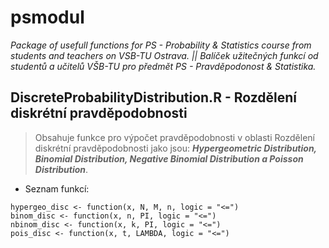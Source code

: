 # psmodul
*Package of usefull functions for PS - Probability & Statistics course from students and teachers on VSB-TU Ostrava.
 || Balíček užitečných funkcí od studentů a učitelů VŠB-TU pro předmět PS - Pravděpodonost & Statistika.*

## DiscreteProbabilityDistribution.R - Rozdělení diskrétní pravděpodobnosti
  >Obsahuje funkce pro výpočet pravděpodobnosti v oblasti Rozdělení diskrétní pravděpodobnosti jako jsou: ***Hypergeometric Distribution, Binomial Distribution, Negative Binomial Distribution a Poisson Distribution***.
  - Seznam funkcí:
```
hypergeo_disc <- function(x, N, M, n, logic = "<=")
binom_disc <- function(x, n, PI, logic = "<=")
nbinom_disc <- function(x, k, PI, logic = "<=")
pois_disc <- function(x, t, LAMBDA, logic = "<=")
```
